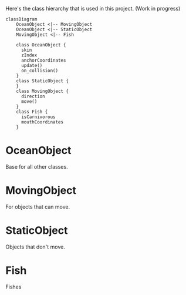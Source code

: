 Here's the class hierarchy that is used in this project. (Work in progress)
```mermaid
classDiagram
    OceanObject <|-- MovingObject
    OceanObject <|-- StaticObject
    MovingObject <|-- Fish

    class OceanObject {
      skin
      zIndex
      anchorCoordinates
      update()
      on_collision()
    }
    class StaticObject {
    }
    class MovingObject {
      direction
      move()
    }
    class Fish {
      isCarnivorous
      mouthCoordinates
    }
```

# OceanObject
Base for all other classes.
# MovingObject
For objects that can move.
# StaticObject
Objects that don't move.
# Fish
Fishes